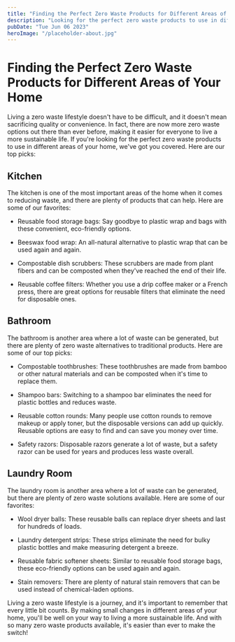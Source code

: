 ```yaml
---
title: "Finding the Perfect Zero Waste Products for Different Areas of Your Home"
description: "Looking for the perfect zero waste products to use in different areas of your home? Our guide will help you find exactly what you need!"
pubDate: "Tue Jun 06 2023"
heroImage: "/placeholder-about.jpg"
---
```


# Finding the Perfect Zero Waste Products for Different Areas of Your Home

Living a zero waste lifestyle doesn&#39;t have to be difficult, and it doesn&#39;t mean sacrificing quality or convenience. In fact, there are now more zero waste options out there than ever before, making it easier for everyone to live a more sustainable life. If you&#39;re looking for the perfect zero waste products to use in different areas of your home, we&#39;ve got you covered. Here are our top picks:

## Kitchen

The kitchen is one of the most important areas of the home when it comes to reducing waste, and there are plenty of products that can help. Here are some of our favorites:

- Reusable food storage bags: Say goodbye to plastic wrap and bags with these convenient, eco-friendly options.

- Beeswax food wrap: An all-natural alternative to plastic wrap that can be used again and again.

- Compostable dish scrubbers: These scrubbers are made from plant fibers and can be composted when they&#39;ve reached the end of their life.

- Reusable coffee filters: Whether you use a drip coffee maker or a French press, there are great options for reusable filters that eliminate the need for disposable ones.

## Bathroom

The bathroom is another area where a lot of waste can be generated, but there are plenty of zero waste alternatives to traditional products. Here are some of our top picks:

- Compostable toothbrushes: These toothbrushes are made from bamboo or other natural materials and can be composted when it&#39;s time to replace them.

- Shampoo bars: Switching to a shampoo bar eliminates the need for plastic bottles and reduces waste.

- Reusable cotton rounds: Many people use cotton rounds to remove makeup or apply toner, but the disposable versions can add up quickly. Reusable options are easy to find and can save you money over time.

- Safety razors: Disposable razors generate a lot of waste, but a safety razor can be used for years and produces less waste overall.

## Laundry Room

The laundry room is another area where a lot of waste can be generated, but there are plenty of zero waste solutions available. Here are some of our favorites:

- Wool dryer balls: These reusable balls can replace dryer sheets and last for hundreds of loads.

- Laundry detergent strips: These strips eliminate the need for bulky plastic bottles and make measuring detergent a breeze.

- Reusable fabric softener sheets: Similar to reusable food storage bags, these eco-friendly options can be used again and again.

- Stain removers: There are plenty of natural stain removers that can be used instead of chemical-laden options.

Living a zero waste lifestyle is a journey, and it&#39;s important to remember that every little bit counts. By making small changes in different areas of your home, you&#39;ll be well on your way to living a more sustainable life. And with so many zero waste products available, it&#39;s easier than ever to make the switch!